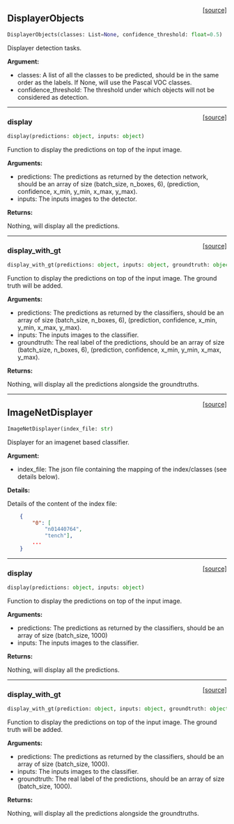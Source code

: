 <span style="float:right;">[[source]](https://github.com/D3lt4lph4/pythondoc/tree/master/jpeg_deep/displayer/displayers.py#L95)</span>

## DisplayerObjects


```python
DisplayerObjects(classes: List=None, confidence_threshold: float=0.5)
```


Displayer detection tasks.

__Argument:__

- classes: A list of all the classes to be predicted, should be in the same order as the labels. If None, will use the Pascal VOC classes.
- confidence_threshold: The threshold under which objects will not be considered as detection.

***

<span style="float:right;">[[source]](https://github.com/D3lt4lph4/pythondoc/tree/master/jpeg_deep/displayer/displayers.py#L116)</span>

### display


```python
display(predictions: object, inputs: object)
```


Function to display the predictions on top of the input image.

__Arguments:__

- predictions: The predictions as returned by the detection network, should be an array of size (batch_size, n_boxes, 6), (prediction, confidence, x_min, y_min, x_max, y_max).
- inputs: The inputs images to the detector.

__Returns:__

Nothing, will display all the predictions.

***

<span style="float:right;">[[source]](https://github.com/D3lt4lph4/pythondoc/tree/master/jpeg_deep/displayer/displayers.py#L166)</span>

### display_with_gt


```python
display_with_gt(predictions: object, inputs: object, groundtruth: object)
```


Function to display the predictions on top of the input image. The ground truth will be added.

__Arguments:__

- predictions: The predictions as returned by the classifiers, should be an array of size (batch_size, n_boxes, 6), (prediction, confidence, x_min, y_min, x_max, y_max).
- inputs: The inputs images to the classifier.
- groundtruth: The real label of the predictions, should be an array of size (batch_size, n_boxes, 6), (prediction, confidence, x_min, y_min, x_max, y_max).

__Returns:__

Nothing, will display all the predictions alongside the groundtruths.

***

<span style="float:right;">[[source]](https://github.com/D3lt4lph4/pythondoc/tree/master/jpeg_deep/displayer/displayers.py#L9)</span>

## ImageNetDisplayer


```python
ImageNetDisplayer(index_file: str)
```


Displayer for an imagenet based classifier.

__Argument:__

- index_file: The json file containing the mapping of the index/classes (see details below).

__Details:__


Details of the content of the index file:
```json
    {
        "0": [
            "n01440764",
            "tench"],
        ...
    }
```


***

<span style="float:right;">[[source]](https://github.com/D3lt4lph4/pythondoc/tree/master/jpeg_deep/displayer/displayers.py#L37)</span>

### display


```python
display(predictions: object, inputs: object)
```


Function to display the predictions on top of the input image.

__Arguments:__

- predictions: The predictions as returned by the classifiers, should be an array of size (batch_size, 1000)
- inputs: The inputs images to the classifier.

__Returns:__

Nothing, will display all the predictions.

***

<span style="float:right;">[[source]](https://github.com/D3lt4lph4/pythondoc/tree/master/jpeg_deep/displayer/displayers.py#L64)</span>

### display_with_gt


```python
display_with_gt(prediction: object, inputs: object, groundtruth: object)
```


Function to display the predictions on top of the input image. The ground truth will be added.

__Arguments:__

- predictions: The predictions as returned by the classifiers, should be an array of size (batch_size, 1000).
- inputs: The inputs images to the classifier.
- groundtruth: The real label of the predictions, should be an array of size (batch_size, 1000).

__Returns:__

Nothing, will display all the predictions alongside the groundtruths.

